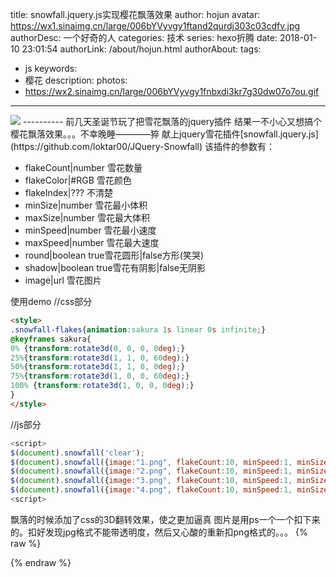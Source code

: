 title: snowfall.jquery.js实现樱花飘落效果
author: hojun
avatar: https://wx1.sinaimg.cn/large/006bYVyvgy1ftand2qurdj303c03cdfv.jpg
authorDesc: 一个好奇的人
categories: 技术
series: hexo折腾
date: 2018-01-10 23:01:54
authorLink: /about/hojun.html
authorAbout:
tags:
 - js
keywords:
 - 樱花
description:
photos:
 - https://wx2.sinaimg.cn/large/006bYVyvgy1fnbxdi3kr7g30dw07o7ou.gif
---
<img src="https://wx3.sinaimg.cn/large/006bYVyvgy1fne9cxz06lj30ez0rsq3q.jpg">
----------
前几天圣诞节玩了把雪花飘落的jquery插件
结果一不小心又想搞个樱花飘落效果。。。不幸晚睡————猝
献上jquery雪花插件[snowfall.jquery.js](https://github.com/loktar00/JQuery-Snowfall)
该插件的参数有：

 - flakeCount|number  雪花数量
 - flakeColor|#RGB    雪花颜色
 - flakeIndex|???     不清楚
 - minSize|number     雪花最小体积
 - maxSize|number     雪花最大体积
 - minSpeed|number    雪花最小速度
 - maxSpeed|number    雪花最大速度
 - round|boolean      true雪花圆形|false方形(笑哭)
 - shadow|boolean     true雪花有阴影|false无阴影
 - image|url          雪花图片

使用demo
//css部分

```html
<style>
.snowfall-flakes{animation:sakura 1s linear 0s infinite;}
@keyframes sakura{
0% {transform:rotate3d(0, 0, 0, 0deg);}
25%{transform:rotate3d(1, 1, 0, 60deg);}
50%{transform:rotate3d(1, 1, 0, 0deg);}
75%{transform:rotate3d(1, 0, 0, 60deg);}
100% {transform:rotate3d(1, 0, 0, 0deg);}
}
</style>
```

//js部分

```js
<script>
$(document).snowfall('clear');
$(document).snowfall({image:"1.png", flakeCount:10, minSpeed:1, minSize:8, maxSize:15,});
$(document).snowfall({image:"2.png", flakeCount:10, minSpeed:1, minSize:8, maxSize:15,});
$(document).snowfall({image:"3.png", flakeCount:10, minSpeed:1, minSize:8, maxSize:15,});
$(document).snowfall({image:"4.png", flakeCount:10, minSpeed:1, minSize:8, maxSize:15,});
<script>
```

飘落的时候添加了css的3D翻转效果，使之更加逼真
图片是用ps一个一个扣下来的。扣好发现jpg格式不能带透明度，然后又心酸的重新扣png格式的。。。
{% raw %}
<link rel="stylesheet" href="/css/sakura.css" />
<script type="text/javascript" src="/js/jquery.min.js"></script>
<script type="text/javascript" src="/js/snowfall.jquery.js"></script>
<script>
    function sakuraInit() {
        $(document).snowfall('clear');
        if (document.body.clientWidth > 600) {
            $(document).snowfall({image:"/images/sakura/1.png", flakeCount:20, minSpeed:1, minSize:8, maxSize:15,});
            $(document).snowfall({image:"/images/sakura/1.png", flakeCount:20, minSpeed:1, minSize:8, maxSize:15,});
            $(document).snowfall({image:"/images/sakura/2.png", flakeCount:20, minSpeed:1, minSize:8, maxSize:15,});
            $(document).snowfall({image:"/images/sakura/4.png", flakeCount:20, minSpeed:1, minSize:8, maxSize:15,});
        } else {
            $(document).snowfall({image:"/images/sakura/1.png", flakeCount:10, minSpeed:1, minSize:8, maxSize:15,});
            $(document).snowfall({image:"/images/sakura/1.png", flakeCount:10, minSpeed:1, minSize:8, maxSize:15,});
            $(document).snowfall({image:"/images/sakura/2.png", flakeCount:10, minSpeed:1, minSize:8, maxSize:15,});
            $(document).snowfall({image:"/images/sakura/4.png", flakeCount:10, minSpeed:1, minSize:8, maxSize:15,});
        }
    }
    window.onload = sakuraInit();
</script>
{% endraw %}